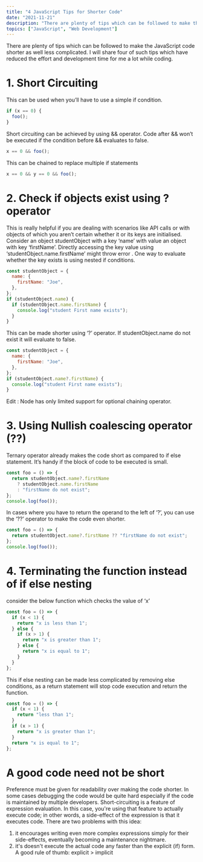 ```yaml
---
title: "4 JavaScript Tips for Shorter Code"
date: "2021-11-21"
description: "There are plenty of tips which can be followed to make the JavaScript code shorter as well less complicated. I will share four of such tips which have reduced the effort and development time for me a lot while coding."
topics: ["JavaScript", "Web Development"]
---
```


There are plenty of tips which can be followed to make the JavaScript code shorter as well less complicated. I will share four of such tips which have reduced the effort and development time for me a lot while coding.

# 1. Short Circuiting

This can be used when you’ll have to use a simple if condition.

```js
if (x == 0) {
  foo();
}
```

Short circuiting can be achieved by using && operator. Code after && won’t be executed if the condition before && evaluates to false.

```js
x == 0 && foo();
```

This can be chained to replace multiple if statements

```js
x == 0 && y == 0 && foo();
```

# 2. Check if objects exist using ? operator

This is really helpful if you are dealing with scenarios like API calls or with objects of which you aren’t certain whether it or its keys are initialised.
Consider an object studentObject with a key ‘name’ with value an object with key ‘firstName’. Directly accessing the key value using ‘studentObject.name.firstName’ might throw error . One way to evaluate whether the key exists is using nested if conditions.

```js
const studentObject = {
  name: {
    firstName: "Joe",
  },
};
if (studentObject.name) {
  if (studentObject.name.firstName) {
    console.log("student First name exists");
  }
}
```

This can be made shorter using ‘?’ operator. If studentObject.name do not exist it will evaluate to false.

```js
const studentObject = {
  name: {
    firstName: "Joe",
  },
};
if (studentObject.name?.firstName) {
  console.log("student First name exists");
}
```

Edit : Node has only limited support for optional chaining operator.

# 3. Using Nullish coalescing operator (??)

Ternary operator already makes the code short as compared to if else statement. It’s handy if the block of code to be executed is small.

```js
const foo = () => {
  return studentObject.name?.firstName
    ? studentObject.name.firstName
    : "firstName do not exist";
};
console.log(foo());
```

In cases where you have to return the operand to the left of ‘?’, you can use the ‘??’ operator to make the code even shorter.

```js
const foo = () => {
  return studentObject.name?.firstName ?? "firstName do not exist";
};
console.log(foo());
```

# 4. Terminating the function instead of if else nesting

consider the below function which checks the value of ‘x’

```js
const foo = () => {
  if (x < 1) {
    return "x is less than 1";
  } else {
    if (x > 1) {
      return "x is greater than 1";
    } else {
      return "x is equal to 1";
    }
  }
};
```

This if else nesting can be made less complicated by removing else conditions, as a return statement will stop code execution and return the function.

```js
const foo = () => {
  if (x < 1) {
    return "less than 1";
  }
  if (x > 1) {
    return "x is greater than 1";
  }
  return "x is equal to 1";
};
```

# A good code need not be short

Preference must be given for readability over making the code shorter. In some cases debugging the code would be quite hard especially if the code is maintained by multiple developers.
Short-circuiting is a feature of expression evaluation. In this case, you're using that feature to actually execute code; in other words, a side-effect of the expression is that it executes code.
There are two problems with this idea:

1. it encourages writing even more complex expressions simply for their side-effects, eventually becoming a maintenance nightmare.
2. it's doesn't execute the actual code any faster than the explicit (if) form.
   A good rule of thumb: explicit > implicit
